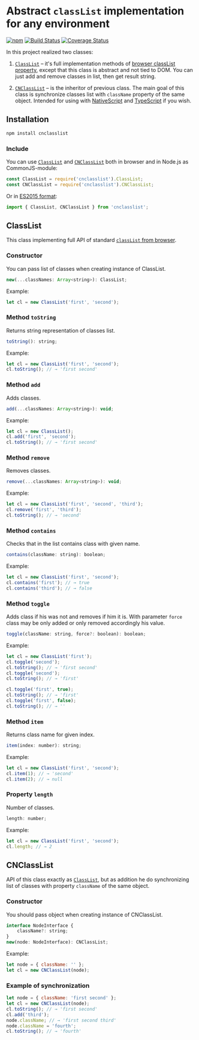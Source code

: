 # Abstract `classList` implementation for any environment

[![npm](https://img.shields.io/npm/v/cnclasslist.svg)](https://www.npmjs.com/package/cnclasslist)
[![Build Status](https://img.shields.io/travis/tenorok/cnclasslist/master.svg)](https://travis-ci.org/tenorok/cnclasslist)
[![Coverage Status](https://img.shields.io/coveralls/tenorok/cnclasslist/master.svg)](https://coveralls.io/r/tenorok/cnclasslist)

In this project realized two classes:

1. [`ClassList`](#classlist) – it's full implementation methods of [browser classList property](http://www.w3schools.com/jsref/prop_element_classlist.asp), except that this class is abstract and not tied to DOM. You can just add and remove classes in list, then get result string.

2. [`CNClassList`](#cnclasslist) – is the inheritor of previous class. The main goal of this class is synchronize classes list with `className` property of the same object. Intended for using with [NativeScript](https://www.nativescript.org) and [TypeScript](http://www.typescriptlang.org) if you wish.

## Installation

```sh
npm install cnclasslist
```

### Include

You can use [`ClassList`](#classlist) and [`CNClassList`](#cnclasslist) both in browser and in Node.js as CommonJS-module:

```js
const ClassList = require('cnclasslist').ClassList;
const CNClassList = require('cnclasslist').CNClassList;
```

Or in [ES2015 format](https://babeljs.io/docs/learn-es2015/#modules):
```js
import { ClassList, CNClassList } from 'cnclasslist';
```

## ClassList

This class implementing full API of standard [`classList` from browser](http://www.w3schools.com/jsref/prop_element_classlist.asp).

### Constructor

You can pass list of classes when creating instance of ClassList.

```js
new(...classNames: Array<string>): ClassList;
```

Example:

```js
let cl = new ClassList('first', 'second');
```

### Method `toString`

Returns string representation of classes list.

```js
toString(): string;
```

Example:

```js
let cl = new ClassList('first', 'second');
cl.toString(); // → 'first second'
```

### Method `add`

Adds classes.

```js
add(...classNames: Array<string>): void;
```

Example:

```js
let cl = new ClassList();
cl.add('first', 'second');
cl.toString(); // → 'first second'
```

### Method `remove`

Removes classes.

```js
remove(...classNames: Array<string>): void;
```

Example:

```js
let cl = new ClassList('first', 'second', 'third');
cl.remove('first', 'third');
cl.toString(); // → 'second'
```

### Method `contains`

Checks that in the list contains class with given name.

```js
contains(className: string): boolean;
```

Example:

```js
let cl = new ClassList('first', 'second');
cl.contains('first'); // → true
cl.contains('third'); // → false
```

### Method `toggle`

Adds class if his was not and removes if him it is.
With parameter `force` class may be only added or only removed accordingly his value.

```js
toggle(className: string, force?: boolean): boolean;
```

Example:

```js
let cl = new ClassList('first');
cl.toggle('second');
cl.toString(); // → 'first second'
cl.toggle('second');
cl.toString(); // → 'first'

cl.toggle('first', true);
cl.toString(); // → 'first'
cl.toggle('first', false);
cl.toString(); // → ''
```

### Method `item`

Returns class name for given index.

```js
item(index: number): string;
```

Example:

```js
let cl = new ClassList('first', 'second');
cl.item(1); // → 'second'
cl.item(2); // → null
```

### Property `length`

Number of classes.

```js
length: number;
```

Example:

```js
let cl = new ClassList('first', 'second');
cl.length; // → 2
```

## CNClassList

API of this class exactly as [`ClassList`](#classlist), but as addition he do synchronizing list of classes with property `className` of the same object.

### Constructor

You should pass object when creating instance of CNClassList.

```js
interface NodeInterface {
    className?: string;
}
new(node: NodeInterface): CNClassList;
```

Example:

```js
let node = { className: '' };
let cl = new CNClassList(node);
```

### Example of synchronization

```js
let node = { className: 'first second' };
let cl = new CNClassList(node);
cl.toString(); // → 'first second'
cl.add('third');
node.className; // → 'first second third'
node.className = 'fourth';
cl.toString(); // → 'fourth'
```
